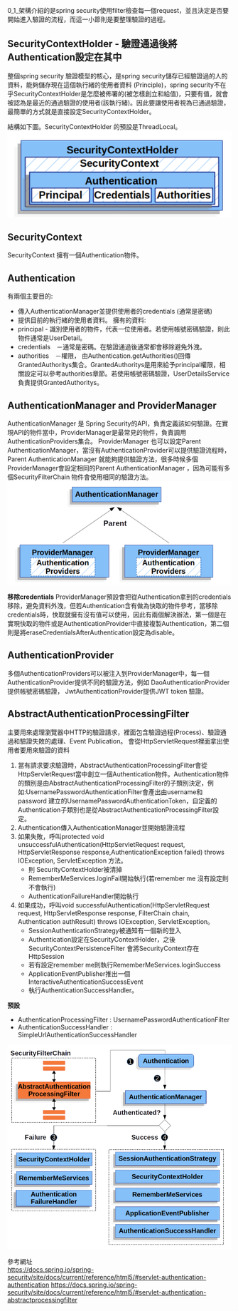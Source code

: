 0_1_架構介紹的是spring security使用filter檢查每一個request，並且決定是否要開始進入驗證的流程，而這一小節則是要整理驗證的過程。

## SecurityContextHolder - 驗證通過後將Authentication設定在其中
整個spring security 驗證模型的核心，是spring security儲存已經驗證過的人的資料，能夠儲存現在這個執行緒的使用者資料 (Principle)，spring security不在乎SecurityContextHolder是怎麼被佈署的(被怎樣創立和給值)，只要有值，就會被認為是最近的通過驗證的使用者(該執行緒)。因此要讓使用者視為已通過驗證，最簡單的方式就是直接設定SecurityContextHolder。

結構如下圖。SecurityContextHolder 的預設是ThreadLocal。
![securityContextHolderStructure](/picture/10_securityContextHolderStructure.png)

## SecurityContext
SecurityContext 擁有一個Authentication物件。
## Authentication 
有兩個主要目的:
* 傳入AuthenticationManager並提供使用者的credentials (通常是密碼)
* 提供目前的執行緒的使用者資料。
擁有的資料:
* principal - 識別使用者的物件，代表一位使用者。若使用帳號密碼驗證，則此物件通常是UserDetail。
* credentials　－通常是密碼。在驗證通過後通常都會移除避免外洩。
* authorities　－權限， 由Authentication.getAuthorities()回傳 GrantedAuthoritys集合。GrantedAuthoritys是用來給予principal權限，相關設定可以參考authorities章節。若使用帳號密碼驗證，UserDetailsService 負責提供GrantedAuthoritys。

## AuthenticationManager and ProviderManager
AuthenticationManager 是 Spring Security的API，負責定義該如何驗證。在實現API的物件當中，ProviderManager是最常見的物件，負責調用AuthenticationProviders集合。
ProviderManager 也可以設定Parent AuthenticationManager，當沒有AuthenticationProvider可以提供驗證流程時，Parent AuthenticationManager 就能夠提供驗證方法，很多時候多個ProviderManager會設定相同的Parent AuthenticationManager ，因為可能有多個SecurityFilterChain 物件會使用相同的驗證方法。
![ProviderManager](/picture/11_providerManager.png)

**移除credentials**
ProviderManager預設會把從Authentication拿到的credentials移除，避免資料外洩，但若Authentication含有做為快取的物件參考，當移除credentials時，快取就擁有沒有值可以使用，因此有兩個解決辦法，第一個是在實現快取的物件或是AuthenticationProvider中直接複製Authentication，第二個則是將eraseCredentialsAfterAuthentication設定為disable。

## AuthenticationProvider 
多個AuthenticationProviders可以被注入到ProviderManager中，每一個AuthenticationProvider提供不同的驗證方法，例如 DaoAuthenticationProvider提供帳號密碼驗證， JwtAuthenticationProvider提供JWT token 驗證。

## AbstractAuthenticationProcessingFilter 
主要用來處理瀏覽器中HTTP的驗證請求，裡面包含驗證過程(Process)、驗證通過和驗證失敗的處理、Event Publication。
會從HttpServletRequest裡面拿出使用者要用來驗證的資料
1. 當有請求要求驗證時，AbstractAuthenticationProcessingFilter會從HttpServletRequest當中創立一個Authentication物件。Authentication物件的類別是由AbstractAuthenticationProcessingFilter的子類別決定，例如:UsernamePasswordAuthenticationFilter會產出由username和password 建立的UsernamePasswordAuthenticationToken，自定義的Authentication子類別也是從AbstractAuthenticationProcessingFilter設定。
2. Authentication傳入AuthenticationManager並開始驗證流程
3. 如果失敗，呼叫protected void unsuccessfulAuthentication(HttpServletRequest request, HttpServletResponse response,AuthenticationException failed) throws IOException, ServletException 方法。
   * 則 SecurityContextHolder被清掉
   * RememberMeServices.loginFail開始執行(若remember me 沒有設定則不會執行)
   * AuthenticationFailureHandler開始執行
1. 如果成功，呼叫void successfulAuthentication(HttpServletRequest request, HttpServletResponse response, FilterChain chain, Authentication authResult) throws IOException, ServletException。
   * SessionAuthenticationStrategy被通知有一個新的登入
   * Authentication設定在SecurityContextHolder，之後SecurityContextPersistenceFilter 會將SecurityContext存在HttpSession
   * 若有設定remember me則執行RememberMeServices.loginSuccess
   * ApplicationEventPublisher推出一個InteractiveAuthenticationSuccessEvent
   * 執行AuthenticationSuccessHandler。
  
  **預設**
  * AuthenticationProcessingFilter : UsernamePasswordAuthenticationFilter
  * AuthenticationSuccessHandler : SimpleUrlAuthenticationSuccessHandler 



![AuthenticationProcessing](/picture/12_AuthenticationProcessing.png)


參考網址  
https://docs.spring.io/spring-security/site/docs/current/reference/html5/#servlet-authentication-authentication
https://docs.spring.io/spring-security/site/docs/current/reference/html5/#servlet-authentication-abstractprocessingfilter